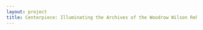 ```yaml
--- 
layout: project 
title: Centerpiece: Illuminating the Archives of the Woodrow Wilson Rehabilitation Center
---
```



